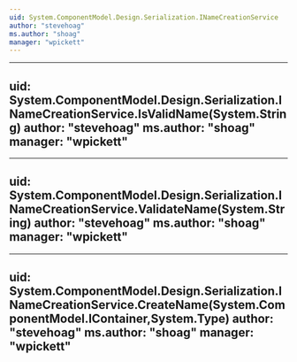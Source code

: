 ```yaml
---
uid: System.ComponentModel.Design.Serialization.INameCreationService
author: "stevehoag"
ms.author: "shoag"
manager: "wpickett"
---
```


---
uid: System.ComponentModel.Design.Serialization.INameCreationService.IsValidName(System.String)
author: "stevehoag"
ms.author: "shoag"
manager: "wpickett"
---

---
uid: System.ComponentModel.Design.Serialization.INameCreationService.ValidateName(System.String)
author: "stevehoag"
ms.author: "shoag"
manager: "wpickett"
---

---
uid: System.ComponentModel.Design.Serialization.INameCreationService.CreateName(System.ComponentModel.IContainer,System.Type)
author: "stevehoag"
ms.author: "shoag"
manager: "wpickett"
---
